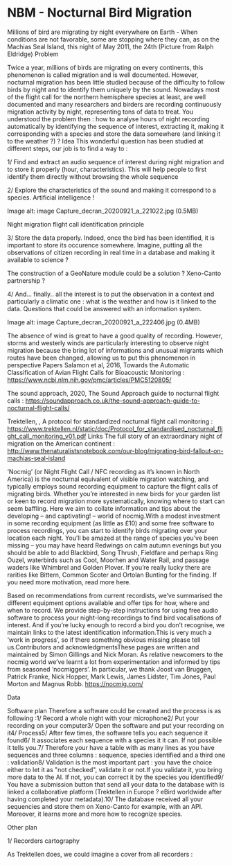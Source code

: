# NBM - Nocturnal Bird Migration


Millions of bird are migrating by night everywhere on Earth - When conditions are not favorable, some are stopping where they can, as on the Machias Seal Island, this night of May 2011, the 24th (Picture from Ralph Eldridge)
Problem

Twice a year, millions of birds are migrating on every continents, this phenomenon is called migration and is well documented. However, nocturnal migration has been little studied because of the difficulty to follow birds by night and to identify them uniquely by the sound. Nowadays most of the flight call for the northern hemisphere species at least, are well documented and many researchers and birders are recording continuously migration activity by night, representing tons of data to treat. You understood the problem then : how to analyse hours of night recording automatically by identifying the sequence of interest, extracting it, making it corresponding with a species and store the data somewhere (and linking it to the weather ?) ?
Idea
This wonderful question has been studied at different steps, our job is to find a way to :

1/ Find and extract an audio sequence of interest during night migration and to store it properly (hour, characteristics). This will help people to first identify them directly without browsing the whole sequence

2/ Explore the characteristics of the sound and making it correspond to a species. Artificial intelligence !

Image alt: image Capture_decran_20200921_a_221022.jpg (0.5MB)


Night migration flight call identification principle

3/ Store the data properly. Indeed, once the bird has been identified, it is important to store its occurence somewhere. Imagine, putting all the observations of citizen recording in real time in a database and making it available to science ?

The construction of a GeoNature module could be a solution ? Xeno-Canto partnership ?

4/ And... finally.. all the interest is to put the observation in a context and particularly a climatic one : what is the weather and how is it linked to the data. Questions that could be answered with an information system.

Image alt: image Capture_decran_20200921_a_222406.jpg (0.4MB)

The absence of wind is great to have a good quality of recording. However, storms and westerly winds are particularly interesting to observe night migration because the bring lot of informations and unusual migrants which routes have been changed, allowing us to put this phenomenon in perspective
Papers
Salamon et al, 2016, Towards the Automatic Classification of Avian Flight Calls for Bioacoustic Monitoring : https://www.ncbi.nlm.nih.gov/pmc/articles/PMC5120805/

The sound approach, 2020, The Sound Approach guide to nocturnal flight calls : https://soundapproach.co.uk/the-sound-approach-guide-to-nocturnal-flight-calls/

Trektellen, , A protocol for standardized nocturnal flight call monitoring : https://www.trektellen.nl/static/doc/Protocol_for_standardised_nocturnal_flight_call_monitoring_v01.pdf
Links
The full story of an extraordinary night of migration on the American continent : http://www.thenaturalistsnotebook.com/our-blog/migrating-bird-fallout-on-machias-seal-island

‘Nocmig’ (or Night Flight Call / NFC recording as it’s known in North America) is the nocturnal equivalent of visible migration watching, and typically employs sound recording equipment to capture the flight calls of migrating birds. Whether you’re interested in new birds for your garden list or keen to record migration more systematically, knowing where to start can seem baffling. Here we aim to collate information and tips about the developing – and captivating! – world of nocmig.With a modest investment in some recording equipment (as little as £10) and some free software to process recordings, you can start to identify birds migrating over your location each night. You’ll be amazed at the range of species you’ve been missing – you may have heard Redwings on calm autumn evenings but you should be able to add Blackbird, Song Thrush, Fieldfare and perhaps Ring Ouzel, waterbirds such as Coot, Moorhen and Water Rail, and passage waders like Whimbrel and Golden Plover. If you’re really lucky there are rarities like Bittern, Common Scoter and Ortolan Bunting for the finding. If you need more motivation, read more here.

Based on recommendations from current recordists, we’ve summarised the different equipment options available and offer tips for how, where and when to record. We provide step-by-step instructions for using free audio software to process your night-long recordings to find bird vocalisations of interest. And if you’re lucky enough to record a bird you don’t recognise, we maintain links to the latest identification information.This is very much a ‘work in progress’, so if there something obvious missing please tell us.Contributors and acknowledgmentsThese pages are written and maintained by Simon Gillings and Nick Moran. As relative newcomers to the nocmig world we’ve learnt a lot from experimentation and informed by tips from seasoned ‘nocmiggers’. In particular, we thank Joost van Bruggen, Patrick Franke, Nick Hopper, Mark Lewis, James Lidster, Tim Jones, Paul Morton and Magnus Robb. https://nocmig.com/


Data

Software plan
Therefore a software could be created and the process is as following :1/ Record a whole night with your microphone2/ Put your recording on your computer3/ Open the software and put your recording on it4/ Process5/ After few times, the software tells you each sequence it found6/ It associates each sequence with a species it it can. If not possible it tells you.7/ Therefore your have a table with as many lines as you have sequences and three columns : sequence, species identified and a third one : validation8/ Validation is the most important part : you have the choice either to let it as "not checked", validate it or not.If you validate it, you bring more data to the AI. If not, you can correct it by the species you identified9/ You have a submission button that send all your data to the database with is linked a collaborative platform (Trektellen in Europe ? eBird worldwide after having completed your metadata).10/ The database received all your sequencies and store them on Xeno-Canto for example, with an API. Moreover, it learns more and more how to recognize species.

Other plan

1/ Recorders cartography

As Trektellen does, we could imagine a cover from all recorders :
